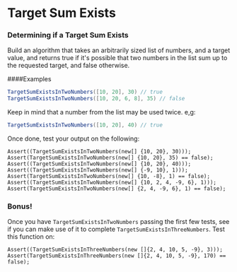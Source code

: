 # Target Sum Exists

### Determining if a Target Sum Exists

Build an algorithm that takes an arbitrarily sized list of numbers, and a target value,
and returns true if it's possible that two numbers in the list sum up
to the requested target, and false otherwise.

####Examples
```c#
TargetSumExistsInTwoNumbers([10, 20], 30) // true
TargetSumExistsInTwoNumbers([10, 20, 6, 8], 35) // false
```
Keep in mind that a number from the list may be used twice. e,g:

```c#
TargetSumExistsInTwoNumbers([10, 20], 40) // true
```

Once done, test your output on the following:
```
Assert((TargetSumExistsInTwoNumbers(new[] {10, 20}, 30)));
Assert(TargetSumExistsInTwoNumbers(new[] {10, 20}, 35) == false);
Assert((TargetSumExistsInTwoNumbers(new[] {10, 20}, 40)));
Assert((TargetSumExistsInTwoNumbers(new[] {-9, 10}, 1)));
Assert(TargetSumExistsInTwoNumbers(new[] {10, -8}, 1) == false);
Assert((TargetSumExistsInTwoNumbers(new[] {10, 2, 4, -9, 6}, 1)));
Assert(TargetSumExistsInTwoNumbers(new[] {2, 4, -9, 6}, 1) == false);
```


### Bonus!

Once you have `TargetSumExistsInTwoNumbers` passing the first few tests, see if
you can make use of it to complete `TargetSumExistsInThreeNumbers`. Test this function on:

```
Assert((TargetSumExistsInThreeNumbers(new []{2, 4, 10, 5, -9}, 3)));
Assert(TargetSumExistsInThreeNumbers(new []{2, 4, 10, 5, -9}, 170) == false);
```
